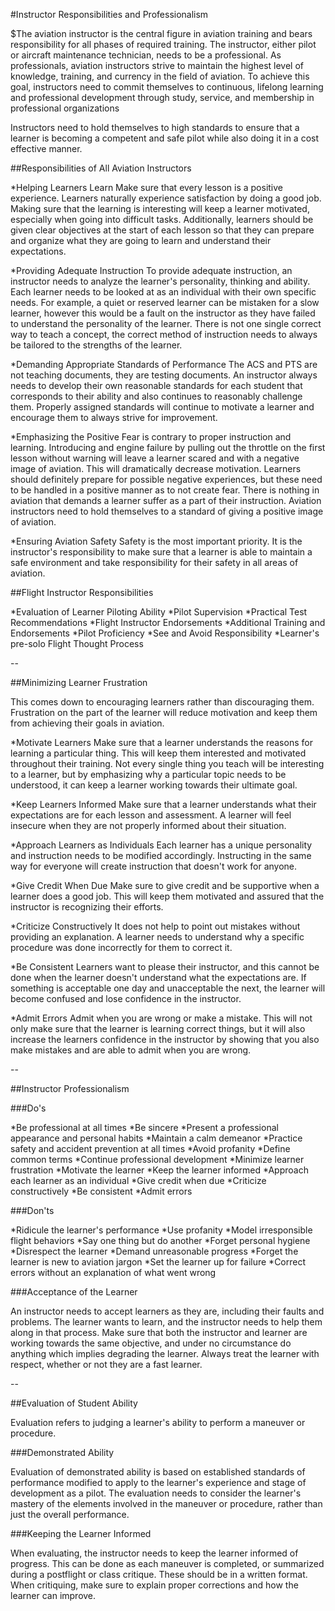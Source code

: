 #Instructor Responsibilities and Professionalism

$The aviation instructor is the central figure in aviation training and bears responsibility for all phases of required training. The instructor, either pilot or aircraft maintenance technician, needs to be a professional. As professionals, aviation instructors strive to maintain the highest level of knowledge, training, and currency in the field of aviation. To achieve this goal, instructors need to commit themselves to continuous, lifelong learning and professional development through study, service, and membership in professional organizations

Instructors need to hold themselves to high standards to ensure that a learner is becoming a competent and safe pilot while also doing it in a cost effective manner.

##Responsibilities of All Aviation Instructors

*Helping Learners Learn
Make sure that every lesson is a positive experience. Learners naturally experience satisfaction by doing a good job. Making sure that the learning is interesting will keep a learner motivated, especially when going into difficult tasks. Additionally, learners should be given clear objectives at the start of each lesson so that they can prepare and organize what they are going to learn and understand their expectations.

*Providing Adequate Instruction
To provide adequate instruction, an instructor needs to analyze the learner's personality, thinking and ability. Each learner needs to be looked at as an individual with their own specific needs. For example, a quiet or reserved learner can be mistaken for a slow learner, however this would be a fault on the instructor as they have failed to understand the personality of the learner. There is not one single correct way to teach a concept, the correct method of instruction needs to always be tailored to the strengths of the learner.

*Demanding Appropriate Standards of Performance
The ACS and PTS are not teaching documents, they are testing documents. An instructor always needs to develop their own reasonable standards for each student that corresponds to their ability and also continues to reasonably challenge them. Properly assigned standards will continue to motivate a learner and encourage them to always strive for improvement.

*Emphasizing the Positive
Fear is contrary to proper instruction and learning. Introducing and engine failure by pulling out the throttle on the first lesson without warning will leave a learner scared and with a negative image of aviation. This will dramatically decrease motivation. Learners should definitely prepare for possible negative experiences, but these need to be handled in a positive manner as to not create fear. There is nothing in aviation that demands a learner suffer as a part of their instruction. Aviation instructors need to hold themselves to a standard of giving a positive image of aviation.

*Ensuring Aviation Safety
Safety is the most important priority. It is the instructor's responsibility to make sure that a learner is able to maintain a safe environment and take responsibility for their safety in all areas of aviation.

##Flight Instructor Responsibilities

*Evaluation of Learner Piloting Ability
*Pilot Supervision
*Practical Test Recommendations
*Flight Instructor Endorsements
*Additional Training and Endorsements
*Pilot Proficiency
*See and Avoid Responsibility
*Learner's pre-solo Flight Thought Process

--

##Minimizing Learner Frustration

This comes down to encouraging learners rather than discouraging them. Frustration on the part of the learner will reduce motivation and keep them from achieving their goals in aviation.

*Motivate Learners
Make sure that a learner understands the reasons for learning a particular thing. This will keep them interested and motivated throughout their training. Not every single thing you teach will be interesting to a learner, but by emphasizing why a particular topic needs to be understood, it can keep a learner working towards their ultimate goal.

*Keep Learners Informed
Make sure that a learner understands what their expectations are for each lesson and assessment. A learner will feel insecure when they are not properly informed about their situation.

*Approach Learners as Individuals
Each learner has a unique personality and instruction needs to be modified accordingly. Instructing in the same way for everyone will create instruction that doesn't work for anyone.

*Give Credit When Due
Make sure to give credit and be supportive when a learner does a good job. This will keep them motivated and assured that the instructor is recognizing their efforts.

*Criticize Constructively
It does not help to point out mistakes without providing an explanation. A learner needs to understand why a specific procedure was done incorrectly for them to correct it.

*Be Consistent
Learners want to please their instructor, and this cannot be done when the learner doesn't understand what the expectations are. If something is acceptable one day and unacceptable the next, the learner will become confused and lose confidence in the instructor.

*Admit Errors
Admit when you are wrong or make a mistake. This will not only make sure that the learner is learning correct things, but it will also increase the learners confidence in the instructor by showing that you also make mistakes and are able to admit when you are wrong.


--

##Instructor Professionalism

###Do's

*Be professional at all times
*Be sincere
*Present a professional appearance and personal habits
*Maintain a calm demeanor
*Practice safety and accident prevention at all times
*Avoid profanity
*Define common terms
*Continue professional development
*Minimize learner frustration
*Motivate the learner
*Keep the learner informed
*Approach each learner as an individual
*Give credit when due
*Criticize constructively
*Be consistent
*Admit errors

###Don'ts

*Ridicule the learner's performance
*Use profanity
*Model irresponsible flight behaviors
*Say one thing but do another
*Forget personal hygiene
*Disrespect the learner
*Demand unreasonable progress
*Forget the learner is new to aviation jargon
*Set the learner up for failure
*Correct errors without an explanation of what went wrong

###Acceptance of the Learner

An instructor needs to accept learners as they are, including their faults and problems. The learner wants to learn, and the instructor needs to help them along in that process. Make sure that both the instructor and learner are working towards the same objective, and under no circumstance do anything which implies degrading the learner. Always treat the learner with respect, whether or not they are a fast learner.


--

##Evaluation of Student Ability

Evaluation refers to judging a learner's ability to perform a maneuver or procedure.

###Demonstrated Ability

Evaluation of demonstrated ability is based on established standards of performance modified to apply to the learner's experience and stage of development as a pilot. The evaluation needs to consider the learner's mastery of the elements involved in the maneuver or procedure, rather than just the overall performance.

###Keeping the Learner Informed

When evaluating, the instructor needs to keep the learner informed of progress. This can be done as each maneuver is completed, or summarized during a postflight or class critique. These should be in a written format. When critiquing, make sure to explain proper corrections and how the learner can improve.



